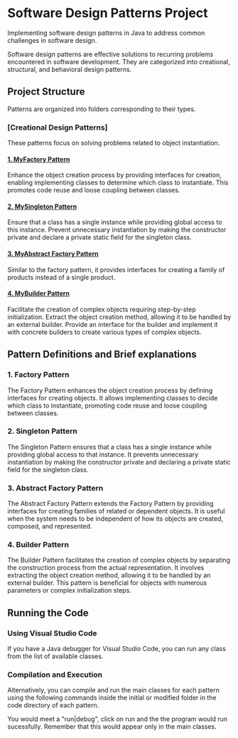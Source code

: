# Software Design Patterns Project

Implementing software design patterns in Java to address common challenges in software design.

Software design patterns are effective solutions to recurring problems encountered in software development. They are categorized into creational, structural, and behavioral design patterns.

## Project Structure

Patterns are organized into folders corresponding to their types.

### [Creational Design Patterns]
These patterns focus on solving problems related to object instantiation.

#### [1. MyFactory Pattern](FOMUBAD_BORISTA_FONDI_20V2001/factory)
Enhance the object creation process by providing interfaces for creation, enabling implementing classes to determine which class to instantiate. This promotes code reuse and loose coupling between classes.

#### [2. MySingleton Pattern](FOMUBAD_BORISTA_FONDI_20V2001/singleton)
Ensure that a class has a single instance while providing global access to this instance. Prevent unnecessary instantiation by making the constructor private and declare a private static field for the singleton class.

#### [3. MyAbstract Factory Pattern](FOMUBAD_BORISTA_FONDI_20V2001/AbstractFactory)
Similar to the factory pattern, it provides interfaces for creating a family of products instead of a single product.

#### [4. MyBuilder Pattern](FOMUBAD_BORISTA_FONDI_20V2001/builder)
Facilitate the creation of complex objects requiring step-by-step initialization. Extract the object creation method, allowing it to be handled by an external builder. Provide an interface for the builder and implement it with concrete builders to create various types of complex objects.

## Pattern Definitions and Brief explanations

### 1. Factory Pattern
The Factory Pattern enhances the object creation process by defining interfaces for creating objects. It allows implementing classes to decide which class to instantiate, promoting code reuse and loose coupling between classes.

### 2. Singleton Pattern
The Singleton Pattern ensures that a class has a single instance while providing global access to that instance. It prevents unnecessary instantiation by making the constructor private and declaring a private static field for the singleton class.

### 3. Abstract Factory Pattern
The Abstract Factory Pattern extends the Factory Pattern by providing interfaces for creating families of related or dependent objects. It is useful when the system needs to be independent of how its objects are created, composed, and represented.

### 4. Builder Pattern
The Builder Pattern facilitates the creation of complex objects by separating the construction process from the actual representation. It involves extracting the object creation method, allowing it to be handled by an external builder. This pattern is beneficial for objects with numerous parameters or complex initialization steps.

## Running the Code

### Using Visual Studio Code

If you have a Java debugger for Visual Studio Code, you can run any class from the list of available classes.

### Compilation and Execution

Alternatively, you can compile and run the main classes for each pattern using the following commands inside the initial or modified folder in the code directory of each pattern.

You would meet a "run|debug", click on run and the the program would run sucessfully. Remember that this would appear only in the main classes. 

